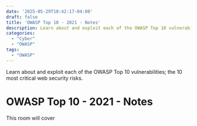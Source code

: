 ```yaml
---
date: '2025-05-29T10:42:17-04:00'
draft: false
title: 'OWASP Top 10 - 2021 - Notes'
description: Learn about and exploit each of the OWASP Top 10 vulnerabilities; the 10 most critical web security risks.
categories:
  - "Cyber"
  - "OWASP"
tags:
  - "OWASP"
---
```

Learn about and exploit each of the OWASP Top 10 vulnerabilities; the 10 most critical web security risks.

# OWASP Top 10 - 2021 - Notes

This room will cover
